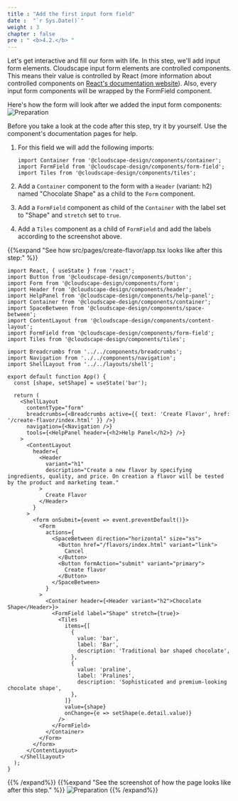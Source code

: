 ```yaml
---
title : "Add the first input form field"
date :  "`r Sys.Date()`" 
weight : 3 
chapter : false
pre : " <b>4.2.</b> "
---
```


Let's get interactive and fill our form with life. In this step, we'll add input form elements. Cloudscape input form elements are controlled components. This means their value is controlled by React (more information about controlled components on [React's documentation website](https://reactjs.org/docs/forms.html#controlled-components)). Also, every input form components will be wrapped by the FormField component. 

Here's how the form will look after we added the input form components:
![Preparation](/images/27.png?false&width=90pc)

Before you take a look at the code after this step, try it by yourself. Use the component's documentation pages for help.

1. For this field we will add the following imports:
    ```    
    import Container from '@cloudscape-design/components/container';
    import FormField from '@cloudscape-design/components/form-field';
    import Tiles from '@cloudscape-design/components/tiles';
    ```

2. Add a ``Container`` component to the form with a ``Header`` (variant: h2) named "Chocolate Shape" as a child to the ``Form`` component.
3. Add a ``FormField`` component as child of the ``Container`` with the label set to "Shape" and ``stretch`` set to ``true``.
4. Add a ``Tiles`` component as a child of ``FormField`` and add the labels according to the screenshot above.

{{%expand "See how src/pages/create-flavor/app.tsx looks like after this step:" %}}
```
import React, { useState } from 'react';
import Button from '@cloudscape-design/components/button';
import Form from '@cloudscape-design/components/form';
import Header from '@cloudscape-design/components/header';
import HelpPanel from '@cloudscape-design/components/help-panel';
import Container from '@cloudscape-design/components/container';
import SpaceBetween from '@cloudscape-design/components/space-between';
import ContentLayout from '@cloudscape-design/components/content-layout';
import FormField from '@cloudscape-design/components/form-field';
import Tiles from '@cloudscape-design/components/tiles';

import Breadcrumbs from '../../components/breadcrumbs';
import Navigation from '../../components/navigation';
import ShellLayout from '../../layouts/shell';

export default function App() {
  const [shape, setShape] = useState('bar');

  return (
    <ShellLayout
      contentType="form"
      breadcrumbs={<Breadcrumbs active={{ text: 'Create Flavor', href: '/create-flavor/index.html' }} />}
      navigation={<Navigation />}
      tools={<HelpPanel header={<h2>Help Panel</h2>} />}
    >
      <ContentLayout
        header={
          <Header
            variant="h1"
            description="Create a new flavor by specifying ingredients, quality, and price. On creation a flavor will be tested by the product and marketing team."
          >
            Create Flavor
          </Header>
        }
      >
        <form onSubmit={event => event.preventDefault()}>
          <Form
            actions={
              <SpaceBetween direction="horizontal" size="xs">
                <Button href="/flavors/index.html" variant="link">
                  Cancel
                </Button>
                <Button formAction="submit" variant="primary">
                  Create flavor
                </Button>
              </SpaceBetween>
            }
          >
            <Container header={<Header variant="h2">Chocolate Shape</Header>}>
              <FormField label="Shape" stretch={true}>
                <Tiles
                  items={[
                    {
                      value: 'bar',
                      label: 'Bar',
                      description: 'Traditional bar shaped chocolate',
                    },
                    {
                      value: 'praline',
                      label: 'Pralines',
                      description: 'Sophisticated and premium-looking chocolate shape',
                    },
                  ]}
                  value={shape}
                  onChange={e => setShape(e.detail.value)}
                />
              </FormField>
            </Container>
          </Form>
        </form>
      </ContentLayout>
    </ShellLayout>
  );
}
```
{{% /expand%}}
{{%expand "See the screenshot of how the page looks like after this step." %}}
![Preparation](/images/26.png?false&width=90pc)
{{% /expand%}}